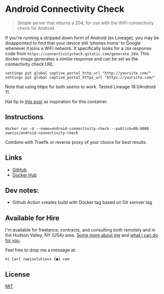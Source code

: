 # Android Connectivity Check

> Simple server that returns a 204, for use with the WiFi connectivity check for Android

If you're running a stripped down form of Android (ex Lineage), you may be disappointed to find that your device still 'phones home' to Google whenever it joins a WiFi network. It specifically looks for a `204` response code from `https://connectivitycheck.gstatic.com/generate_204`. This docker image generates a similar response and can be set as the connectivity check URL:

```
settings put global captive_portal_http_url "http://yoursite.com/"
settings put global captive_portal_https_url "https://yoursite.com/"
```

Note that using https for both _seems_ to work. Tested Lineage 18.1/Android 11.

Hat tip to [this post](https://malv.in/posts/2018-11-08-self-hosting-the-wifi-connectivity-check-for-android.html) as inspiration for this container.

## Instructions

```
docker run -d --name=android-connectivity-check --publish=80:8080 zweizs/android-connectivity-check
```

Combine with Traefik or reverse proxy of your choice for best results.

## Links

- [GitHub](https://github.com/Zweihander-Main/docker/tree/master/android-connectivity-check)
- [Docker Hub](https://hub.docker.com/r/zweizs/android-connectivity-check)

## Dev notes:

- Github Action creates build with Docker tag based on Git semver tag

## Available for Hire

I'm available for freelance, contracts, and consulting both remotely and in the Hudson Valley, NY (USA) area. [Some more about me](https://www.zweisolutions.com/about.html) and [what I can do for you](https://www.zweisolutions.com/services.html).

Feel free to drop me a message at:

```
hi [a+] zweisolutions {●} com
```

## License

[MIT](../LICENSE)
